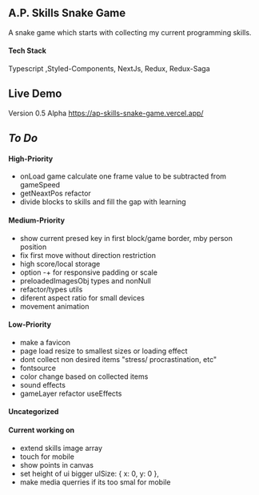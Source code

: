 ## A.P. Skills Snake Game

A snake game which starts with collecting my current programming skills.

#### Tech Stack

Typescript ,Styled-Components, NextJs, Redux, Redux-Saga

## Live Demo

Version 0.5 Alpha
https://ap-skills-snake-game.vercel.app/

## _To Do_

#### High-Priority

- onLoad game calculate one frame value to be subtracted from gameSpeed
- getNeaxtPos refactor
- divide blocks to skills and fill the gap with learning

#### Medium-Priority

- show current presed key in first block/game border, mby person position
- fix first move without direction restriction
- high score/local storage
- option -+ for responsive padding or scale
- preloadedImagesObj types and nonNull
- refactor/types utils
- diferent aspect ratio for small devices
- movement animation

#### Low-Priority

- make a favicon
- page load resize to smallest sizes or loading effect
- dont collect non desired items "stress/ procrastination, etc"
- fontsource
- color change based on collected items
- sound effects
- gameLayer refactor useEffects

#### Uncategorized

#### Current working on

- extend skills image array
- touch for mobile
- show points in canvas
- set height of ui bigger uISize: { x: 0, y: 0 },
- make media querries if its too smal for mobile
